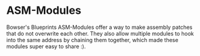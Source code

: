 # ASM-Modules
Bowser's Blueprints ASM-Modules offer a way to make assembly patches that do not overwrite each other. They also allow multiple modules to hook into the same address by chaining them together, which made these modules super easy to share :).
